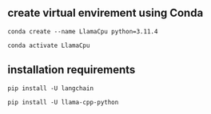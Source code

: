 ## create virtual envirement using Conda

```conda create --name LlamaCpu python=3.11.4```<br>

```conda activate LlamaCpu```

## installation requirements

```pip install -U langchain```<br>

```pip install -U llama-cpp-python```
